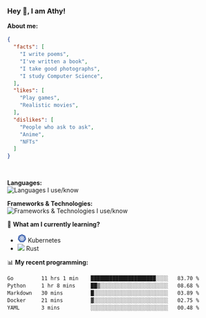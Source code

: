 ### Hey 👋, I am Athy!<br>

**About me:**


```json
{
  "facts": [
    "I write poems",
    "I've written a book",
    "I take good photographs",
    "I study Computer Science",
  ],
  "likes": [
    "Play games",
    "Realistic movies",
  ],
  "dislikes": [
    "People who ask to ask",
    "Anime",
    "NFTs"
  ]
}
```
<br>


**Languages:**<br>
![Languages I use/know](https://skillicons.dev/icons?i=py,js,html,go,lua,java)

**Frameworks & Technologies:**<br />
![Frameworks & Technologies I use/know](https://skillicons.dev/icons?i=nodejs,nextjs,ts,react,express,docker,kubernetes,mysql,postgresql,mongodb,git,github,tailwind,prisma)

📙 **What am I currently learning?**

- <img height="20" src="https://github.com/devicons/devicon/blob/master/icons/kubernetes/kubernetes-plain.svg" />  Kubernetes
- <img height="20" src="https://cdn.jsdelivr.net/gh/devicons/devicon/icons/rust/rust-plain.svg" /> Rust

📊 **My recent programming:**

<!--START_SECTION:waka-->

```txt
Go         11 hrs 1 min    █████████████████████░░░░   83.70 %
Python     1 hr 8 mins     ██▒░░░░░░░░░░░░░░░░░░░░░░   08.68 %
Markdown   30 mins         █░░░░░░░░░░░░░░░░░░░░░░░░   03.89 %
Docker     21 mins         ▓░░░░░░░░░░░░░░░░░░░░░░░░   02.75 %
YAML       3 mins          ░░░░░░░░░░░░░░░░░░░░░░░░░   00.48 %
```

<!--END_SECTION:waka-->

